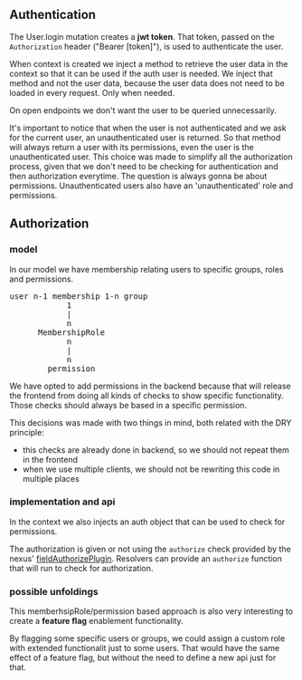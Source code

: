 ## Authentication

The User.login mutation creates a **jwt token**. That token, passed on the `Authorization` header ("Bearer [token]"), is used to authenticate the user.

When context is created we inject a method to retrieve the user data in the context so that it can be used if the auth user is needed. We inject that method and not the user data, because the user data does not need to be loaded in every request. Only when needed.

On open endpoints we don't want the user to be queried unnecessarily.

It's important to notice that when the user is not authenticated and we ask for the current user, an unauthenticated user is returned. So that method will always return a user with its permissions, even the user is the unauthenticated user. This choice was made to simplify all the authorization process, given that we don't need to be checking for authentication and then authorization everytime. The question is always gonna be about permissions. Unauthenticated users also have an 'unauthenticated' role and permissions.

## Authorization

### model

In our model we have membership relating users to specific groups, roles and permissions.

<pre>
user n-1 membership 1-n group
            1
            |
            n
      MembershipRole
            n
            |
            n
        permission
</pre>

We have opted to add permissions in the backend because that will release the frontend from doing all kinds of checks to show specific functionality. Those checks should always be based in a specific permission.

This decisions was made with two things in mind, both related with the DRY principle:

- this checks are already done in backend, so we should not repeat them in the frontend
- when we use multiple clients, we should not be rewriting this code in multiple places

### implementation and api

In the context we also injects an auth object that can be used to check for permissions.

The authorization is given or not using the `authorize` check provided by the nexus' [fieldAuthorizePlugin](https://nexusjs.org/docs/plugins/field-authorize). Resolvers can provide an `authorize` function that will run to check for authorization.

### possible unfoldings

This memberhsipRole/permission based approach is also very interesting to create a **feature flag** enablement functionality.

By flagging some specific users or groups, we could assign a custom role with extended functionalit just to some users. That would have the same effect of a feature flag, but without the need to define a new api just for that.
